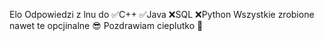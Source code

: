 Elo
Odpowiedzi z lnu do 
✅C++
✅Java
❌SQL
❌Python
Wszystkie zrobione nawet te opcjinalne 😎
Pozdrawiam cieplutko 🤗
